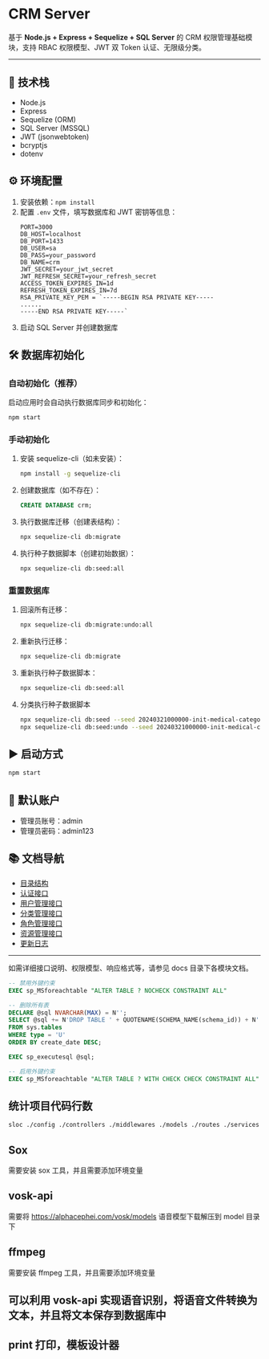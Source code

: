 # CRM Server

基于 **Node.js + Express + Sequelize + SQL Server** 的 CRM 权限管理基础模块，支持 RBAC 权限模型、JWT 双 Token 认证、无限级分类。

---

## 🚀 技术栈

- Node.js
- Express
- Sequelize (ORM)
- SQL Server (MSSQL)
- JWT (jsonwebtoken)
- bcryptjs
- dotenv

## ⚙️ 环境配置

1. 安装依赖：`npm install`
2. 配置 `.env` 文件，填写数据库和 JWT 密钥等信息：
   ```env
   PORT=3000
   DB_HOST=localhost
   DB_PORT=1433
   DB_USER=sa
   DB_PASS=your_password
   DB_NAME=crm
   JWT_SECRET=your_jwt_secret
   JWT_REFRESH_SECRET=your_refresh_secret
   ACCESS_TOKEN_EXPIRES_IN=1d
   REFRESH_TOKEN_EXPIRES_IN=7d
   RSA_PRIVATE_KEY_PEM = `-----BEGIN RSA PRIVATE KEY-----
   ......
   -----END RSA PRIVATE KEY-----`

   ```
3. 启动 SQL Server 并创建数据库

## 🛠️ 数据库初始化

### 自动初始化（推荐）

启动应用时会自动执行数据库同步和初始化：

```bash
npm start
```

### 手动初始化

1. 安装 sequelize-cli（如未安装）：
   ```bash
   npm install -g sequelize-cli
   ```
2. 创建数据库（如不存在）：
   ```sql
   CREATE DATABASE crm;
   ```
3. 执行数据库迁移（创建表结构）：
   ```bash
   npx sequelize-cli db:migrate
   ```
4. 执行种子数据脚本（创建初始数据）：
   ```bash
   npx sequelize-cli db:seed:all
   ```

### 重置数据库

1. 回滚所有迁移：
   ```bash
   npx sequelize-cli db:migrate:undo:all
   ```
2. 重新执行迁移：
   ```bash
   npx sequelize-cli db:migrate
   ```
3. 重新执行种子数据脚本：

   ```bash
   npx sequelize-cli db:seed:all

   ```

4. 分类执行种子数据脚本

   ```bash
   npx sequelize-cli db:seed --seed 20240321000000-init-medical-categories.js
   npx sequelize-cli db:seed:undo --seed 20240321000000-init-medical-categories.js

   ```

## ▶️ 启动方式

```bash
npm start
```

## 👤 默认账户

- 管理员账号：admin
- 管理员密码：admin123

## 📚 文档导航

- [目录结构](docs/tree.md)
- [认证接口](docs/auth.md)
- [用户管理接口](docs/user.md)
- [分类管理接口](docs/category.md)
- [角色管理接口](docs/role.md)
- [资源管理接口](docs/resource.md)
- [更新日志](UPDATE.md)

---

如需详细接口说明、权限模型、响应格式等，请参见 docs 目录下各模块文档。

```sql
-- 禁用外键约束
EXEC sp_MSforeachtable "ALTER TABLE ? NOCHECK CONSTRAINT ALL"

-- 删除所有表
DECLARE @sql NVARCHAR(MAX) = N'';
SELECT @sql += N'DROP TABLE ' + QUOTENAME(SCHEMA_NAME(schema_id)) + N'.' + QUOTENAME(name) + N'; '
FROM sys.tables
WHERE type = 'U'
ORDER BY create_date DESC;

EXEC sp_executesql @sql;

-- 启用外键约束
EXEC sp_MSforeachtable "ALTER TABLE ? WITH CHECK CHECK CONSTRAINT ALL"
```

## 统计项目代码行数

```bash
sloc ./config ./controllers ./middlewares ./models ./routes ./services ./utils/ app.js
```

## Sox

需要安装 sox 工具，并且需要添加环境变量

## vosk-api

需要将 https://alphacephei.com/vosk/models 语音模型下载解压到 model 目录下

## ffmpeg

需要安装 ffmpeg 工具，并且需要添加环境变量

## 可以利用 vosk-api 实现语音识别，将语音文件转换为文本，并且将文本保存到数据库中

## print 打印，模板设计器
